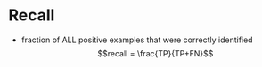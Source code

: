 # Recall
- fraction of ALL positive examples that were correctly identified
$$recall = \frac{TP}{TP+FN}$$
